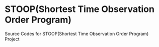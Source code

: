 # STOOP(Shortest Time Observation Order Program)
Source Codes for STOOP(Shortest Time Observation Order Program) Project
